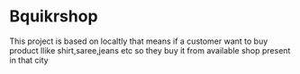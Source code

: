 # Bquikrshop
This project is based on localtly that means if a customer want to buy product llike shirt,saree,jeans etc so they buy it from available  shop present in that city
